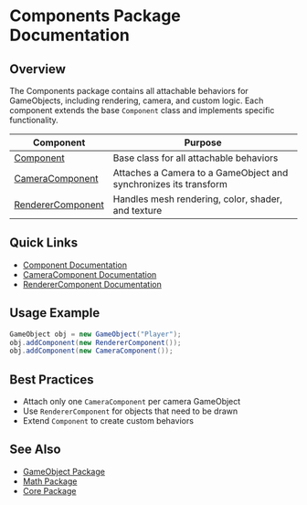 # Components Package Documentation

## Overview
The Components package contains all attachable behaviors for GameObjects, including rendering, camera, and custom logic. Each component extends the base `Component` class and implements specific functionality.

| Component | Purpose |
|-----------|---------|
| [Component](Component.md) | Base class for all attachable behaviors |
| [CameraComponent](CameraComponent.md) | Attaches a Camera to a GameObject and synchronizes its transform |
| [RendererComponent](RendererComponent.md) | Handles mesh rendering, color, shader, and texture |

## Quick Links
- [Component Documentation](Component.md)
- [CameraComponent Documentation](CameraComponent.md)
- [RendererComponent Documentation](RendererComponent.md)

## Usage Example
```java
GameObject obj = new GameObject("Player");
obj.addComponent(new RendererComponent());
obj.addComponent(new CameraComponent());
```

## Best Practices
- Attach only one `CameraComponent` per camera GameObject
- Use `RendererComponent` for objects that need to be drawn
- Extend `Component` to create custom behaviors

## See Also
- [GameObject Package](../GameObject/README.md)
- [Math Package](../Math/README.md)
- [Core Package](../Core/README.md)

